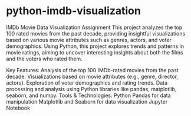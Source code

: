 # python-imdb-visualization
IMDb Movie Data Visualization Assignment
This project analyzes the top 100 rated movies from the past decade, providing insightful visualizations based on various movie attributes such as genres, actors, and voter demographics. Using Python, this project explores trends and patterns in movie ratings, aiming to uncover interesting insights about both the films and the voters who rated them.

Key Features:
Analysis of the top 100 IMDb-rated movies from the past decade.
Visualizations based on movie attributes (e.g., genre, director, actors).
Exploration of voter demographics and rating trends.
Data processing and analysis using Python libraries like pandas, matplotlib, seaborn, and numpy.
Tools & Technologies:
Python
Pandas for data manipulation
Matplotlib and Seaborn for data visualization
Jupyter Notebook
